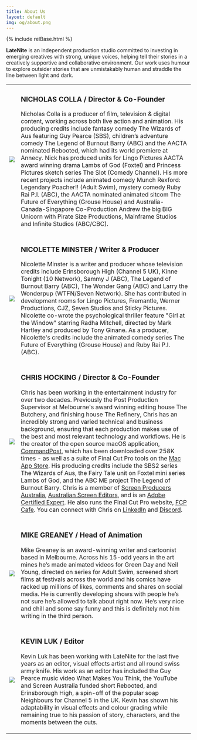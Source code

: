 ```yaml
---
title: About Us
layout: default
img: og/about.png
---
```

{% include relBase.html %}
<section>
    <article id="about-us">
      <p class="header-text" style="margin-bottom:0;margin-top:0;">
        <b class="latenite">LateNite</b> is an independent production studio committed to
        investing in emerging creatives with
        strong, unique voices, helping tell their stories in a creatively supportive and collaborative
        environment. Our work uses humour to explore outsider stories that are unmistakably human and
        straddle the line between light and dark.
      </p>
      <table>
        <tr>
          <td><img class="headshot" src="{{ relBase }}img/headshot/nick.jpg"></td>
          <td>
            <h3>NICHOLAS COLLA / Director & Co-Founder</h3>
            <p>Nicholas Colla is a producer of film, television & digital content, working across both live action and animation. His producing credits include fantasy comedy The Wizards of Aus featuring Guy Pearce (SBS), children’s adventure comedy The Legend of Burnout Barry (ABC) and the AACTA nominated Rebooted, which had its world premiere at Annecy. Nick has produced units for Lingo Pictures AACTA award winning drama Lambs of God (Foxtel) and Princess Pictures sketch series The Slot (Comedy Channel). His more recent projects include animated comedy Munch Rexford: Legendary Poacher!! (Adult Swim), mystery comedy Ruby Rai P.I. (ABC), the AACTA nominated animated sitcom The Future of Everything (Grouse House) and Australia-Canada-Singapore Co-Production Andrew the big BIG Unicorn with Pirate Size Productions, Mainframe Studios and Infinite Studios (ABC/CBC).
            </p>
          </td>
        </tr>
        <tr>
          <td><img class="headshot" src="{{ relBase }}img/headshot/nic.jpg"></td>
          <td>
            <h3>NICOLETTE MINSTER / Writer & Producer</h3>
            <p>Nicolette Minster is a writer and producer whose television credits include Erinsborough High (Channel 5 UK), Kinne Tonight (10 Network), Sammy J (ABC), The Legend of Burnout Barry (ABC), The Wonder Gang (ABC) and Larry the Wonderpup (WTFN/Seven Network). She has contributed in development rooms for Lingo Pictures, Fremantle, Werner Productions, CJZ, Seven Studios and Sticky Pictures. Nicolette co-wrote the psychological thriller feature "Girl at the Window" starring Radha Mitchell, directed by Mark Hartley and produced by Tony Ginane. As a producer, Nicolette's credits include the animated comedy series The Future of Everything (Grouse House) and Ruby Rai P.I. (ABC).
            </p>
          </td>
        </tr>
        <tr>
          <td><img class="headshot" src="{{ relBase }}img/headshot/chris.jpg"></td>
          <td>
            <h3>CHRIS HOCKING / Director & Co-Founder</h3>
            <p>Chris has been working in the entertainment industry for over two decades. Previously the Post Production Supervisor at Melbourne&#39;s award winning editing house The Butchery, and finishing house The Refinery, Chris has an incredibly strong and varied technical and business background, ensuring that each production makes use of the best and most relevant technology and workflows. He is the creator of the open source macOS application, <a href="https://commandpost.fcp.cafe" target="_blank" style="text-decoration: underline;">CommandPost</a>, which has been downloaded over 258K times - as well as a suite of Final Cut Pro tools on the <a href="https://fcp.cafe/latenite/" target="_blank" style="text-decoration: underline;">Mac App Store</a>. His producing credits include the SBS2 series The Wizards of Aus, the Fairy Tale unit on Foxtel mini series Lambs of God, and the ABC ME project The Legend of Burnout Barry. Chris is a member of <a href="https://www.screenproducers.org.au" target="_blank" style="text-decoration: underline;">Screen Producers Australia</a>, <a href="https://www.screeneditors.com.au" target="_blank" style="text-decoration: underline;">Australian Screen Editors</a>, and is an <a href="https://www.credly.com/badges/3dd5788a-3256-464f-a0f2-e1e70216d3ce" target="_blank" style="text-decoration: underline;">Adobe Certified Expert</a>. He also runs the Final Cut Pro website, <a href="https://fcp.cafe" target="_blank" style="text-decoration: underline;">FCP Cafe</a>. You can connect with Chris on <a href="https://www.linkedin.com/in/chrisatlatenite/" target="_blank" style="text-decoration: underline;">LinkedIn</a> and <a href="https://ltnt.tv/discord" target="_blank" style="text-decoration: underline;">Discord</a>.
            </p>
          </td>
        </tr>
        <tr>
          <td><img class="headshot" src="{{ relBase }}img/headshot/greaney.jpg"></td>
          <td>
            <h3>MIKE GREANEY / Head of Animation</h3>
            <p>Mike Greaney is an award-winning writer and cartoonist based in Melbourne. Across his 15-odd years in the art mines he’s made animated videos for Green Day and Neil Young, directed on series for Adult Swim, screened short films at festivals across the world and his comics have racked up millions of likes, comments and shares on social media. He is currently developing shows with people he’s not sure he’s allowed to talk about right now.
He’s very nice and chill and some say funny and this is definitely not him writing in the third person.
            </p>
          </td>
        </tr>
        <tr>
          <td><img class="headshot" src="{{ relBase }}img/headshot/kevin.jpg"></td>
          <td>
            <h3>KEVIN LUK / Editor</h3>
            <p>
              Kevin Luk has been working with LateNite for the last
              five years as an editor, visual effects artist and
              all round swiss army knife. His work as an editor has
              included the Guy Pearce music video What Makes You
              Think, the YouTube and Screen Australia funded short
              Rebooted, and Erinsborough High, a spin-off of the
              popular soap Neighbours for Channel 5 in the UK. Kevin
              has shown his adaptability in visual effects and
              colour grading while remaining true to his passion of
              story, characters, and the moments between the cuts.</p>
          </td>
        </tr>
      </table>
    </article>
  </section>